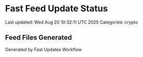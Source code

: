 # Fast Feed Update Status
Last updated: Wed Aug 20 10:32:11 UTC 2025
Categories: crypto

## Feed Files Generated

Generated by Fast Updates Workflow
